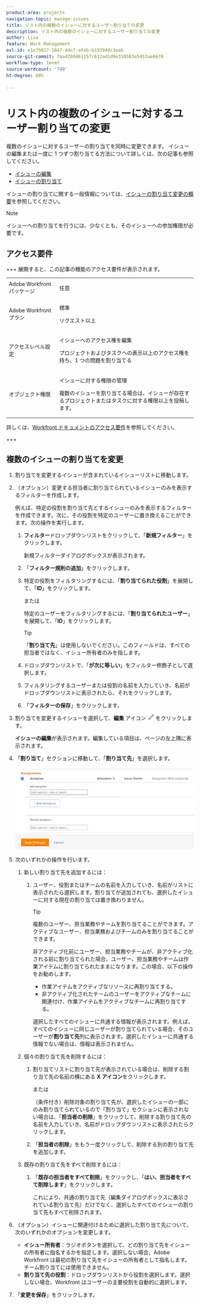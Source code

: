```yaml
---
product-area: projects
navigation-topic: manage-issues
title: リスト内の複数のイシューに対するユーザー割り当ての変更
description: リスト内の複数のイシューに対するユーザー割り当ての変更
author: Lisa
feature: Work Management
exl-id: e1e75027-1847-44cf-afeb-b19394dc3ea5
source-git-commit: 7aa420946115fc612ad1d9e310583e5453ae0678
workflow-type: tm+mt
source-wordcount: '749'
ht-degree: 88%

---
```


# リスト内の複数のイシューに対するユーザー割り当ての変更

<!--Audited: 07/2024-->
<!--
<p data-mc-conditions="QuicksilverOrClassic.Draft mode">(NOTE: similar article exists for tasks)</p>
-->

複数のイシューに対するユーザーの割り当てを同時に変更できます。 イシューの編集または一度に 1 つずつ割り当てる方法について詳しくは、次の記事も参照してください。

* [イシューの編集](../../../manage-work/issues/manage-issues/edit-issues.md)
* [イシューの割り当て](../../../manage-work/issues/manage-issues/assign-issues.md)

イシューの割り当てに関する一般情報については、[イシューの割り当て変更の概要](../../../manage-work/issues/manage-issues/modify-issue-assignments-overview.md)を参照してください。

>[!NOTE]
>
>イシューへの割り当てを行うには、少なくとも、そのイシューへの参加権限が必要です。

## アクセス要件

+++ 展開すると、この記事の機能のアクセス要件が表示されます。 

<table style="table-layout:auto"> 
 <col> 
 <col> 
 <tbody> 
  <tr> 
   <td>Adobe Workfront パッケージ</td> 
   <td> <p>任意</p> </td> 
  </tr> 
  <tr> 
   <td>Adobe Workfront プラン</td> 
   <td> <p>標準</p>
   <p>リクエスト以上</p> </td> 
  </tr> 
  <tr> 
   <td>アクセスレベル設定</td> 
   <td> <p>イシューへのアクセス権を編集</p> <p>プロジェクトおよびタスクへの表示以上のアクセス権を持ち、1 つの問題を割り当てる</p> </td> 
  </tr> 
  <tr> 
   <td>オブジェクト権限</td> 
   <td> <p>イシューに対する権限の管理</p> <p>複数のイシューを割り当てる場合は、イシューが存在するプロジェクトまたはタスクに対する権限以上を投稿します。</p>  </td> 
  </tr> 
 </tbody> 
</table>

詳しくは、[Workfront ドキュメントのアクセス要件](/help/quicksilver/administration-and-setup/add-users/access-levels-and-object-permissions/access-level-requirements-in-documentation.md)を参照してください。

+++

<!--
<div data-mc-conditions="QuicksilverOrClassic.Draft mode">
<h2>When to modify user assignments on issues</h2>
<p>(NOTE:&nbsp;drafted and moved to the overview article: Modify issue assignments overview)</p>
<p>You might want to modify the user assignments for multiple issues for a variety of&nbsp;reasons, including the following:</p>
<ul>
<li>Users join or leave&nbsp;your team</li>
<li>A user takes a vacation that extends beyond the issue&nbsp;due dates</li>
<li>A specific role or user is set as the assignee for multiple issues and you want to quickly modify all items to be assigned to a different user or role</li>
</ul>
</div>
-->

## 複数のイシューの割り当てを変更

1. 割り当てを変更するイシューが含まれているイシューリストに移動します。
1. （オプション）変更する担当者に割り当てられているイシューのみを表示するフィルターを作成します。

   例えば、特定の役割を割り当て先とするイシューのみを表示するフィルターを作成できます。次に、その役割を特定のユーザーに置き換えることができます。次の操作を実行します。

   1. **フィルター**&#x200B;ドロップダウンリストをクリックして、「**新規フィルター**」をクリックします。

      新規フィルターダイアログボックスが表示されます。

   1. 「**フィルター規則の追加**」をクリックします。
   1. 特定の役割をフィルタリングするには、「**割り当てられた役割**」を展開して、「**ID**」をクリックします。

      または

      特定のユーザーをフィルタリングするには、「**割り当てられたユーザー**」を展開して、「**ID**」をクリックします。

      >[!TIP]
      >
      >「**割り当て先**」は使用しないでください。このフィールドは、すべての担当者ではなく、イシュー所有者のみを指します。

   1. ドロップダウンリストで、「**が次に等しい**」をフィルター修飾子として選択します。
   1. フィルタリングするユーザーまたは役割の名前を入力していき、名前がドロップダウンリストに表示されたら、それをクリックします。
   1. 「**フィルターの保存**」をクリックします。

1. 割り当てを変更するイシューを選択して、**編集** アイコン ![&#x200B; 編集アイコン &#x200B;](assets/qs-edit-icon.png) をクリックします。

   **イシューの編集**&#x200B;が表示されます。編集している項目は、ページの左上隅に表示されます。

1. 「**割り当て**」セクションに移動して、「**割り当て先**」を選択します。

   ![&#x200B; 割り当てエリア &#x200B;](assets/classic-assignmens-area-on-edit-box-350x119.png)

1. 次のいずれかの操作を行います。

   1. 新しい割り当て先を追加するには：

      1. ユーザー、役割またはチームの名前を入力していき、名前がリストに表示されたら選択します。割り当てが追加されても、選択したイシューに対する現在の割り当ては置き換わりません。

         >[!TIP]
         >
         >複数のユーザー、担当業務やチームを割り当てることができます。アクティブなユーザー、担当業務およびチームのみを割り当てることができます。
         >
         >非アクティブ化前にユーザー、担当業務やチームが、非アクティブ化される前に割り当てられた場合、ユーザー、担当業務やチームは作業アイテムに割り当てられたままになります。この場合、以下の操作をお勧めします。
         >
         >* 作業アイテムをアクティブなリソースに再割り当てする。
         >* 非アクティブ化されたチームのユーザーをアクティブなチームに関連付け、作業アイテムをアクティブなチームに再割り当てする。

         選択したすべてのイシューに共通する情報が表示されます。例えば、すべてのイシューに同じユーザーが割り当てられている場合、そのユーザーが&#x200B;**割り当て先**&#x200B;列に表示されます。選択したイシューに共通する情報でない場合は、情報は表示されません。

   1. 個々の割り当て先を削除するには：

      1. 割り当てリストに割り当て先が表示されている場合は、削除する割り当て先の名前の横にある **X アイコン**&#x200B;をクリックします。

         または

         （条件付き）削除対象の割り当て先が、選択したイシューの一部にのみ割り当てられているので「割り当て」セクションに表示されない場合は、「**担当者の削除**」をクリックして、削除する割り当て先の名前を入力していき、名前がドロップダウンリストに表示されたらクリックします。

      1. 「**担当者の削除**」をもう一度クリックして、削除する別の割り当て先を追加します。

   1. 既存の割り当て先をすべて削除するには：

      1. 「**既存の担当者をすべて削除**」をクリックし、「**はい、担当者をすべて削除します**」をクリックします。

         これにより、共通の割り当て先（編集ダイアログボックスに表示されている割り当て先）だけでなく、選択したすべてのイシューの割り当て先もすべて削除されます。

1. （オプション）イシューに関連付けるために選択した割り当て先について、次のいずれかのオプションを変更します。

   * **イシュー所有者**：ラジオボタンを選択して、どの割り当て先をイシューの所有者に指名するかを指定します。選択しない場合、Adobe Workfront は最初の割り当て先をイシューの所有者として指名します。チーム割り当てには使用できません。
   * **割り当て先の役割**：ドロップダウンリストから役割を選択します。選択しない場合、Workfront はユーザーの主要役割を自動的に選択します。

1. 「**変更を保存**」をクリックします。
